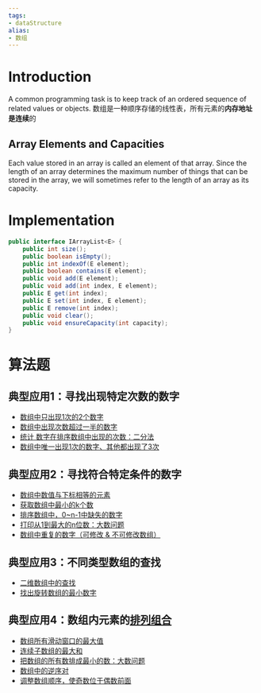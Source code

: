```yaml
---
tags:
- dataStructure
alias: 
- 数组
---
```

# Introduction 
A common programming task is to keep track of an ordered sequence of related values or objects.
数组是一种顺序存储的线性表，所有元素的**内存地址是连续**的

## Array Elements and Capacities
Each value stored in an array is called an element of that array. Since the length of an array determines the maximum number of things that can be stored in the array, we will sometimes refer to the length of an array as its capacity.
# Implementation 
```java
public interface IArrayList<E> {
	public int size();
	public boolean isEmpty();
	public int indexOf(E element);
	public boolean contains(E element);
	public void add(E element);
	public void add(int index, E element);
	public E get(int index);
	public E set(int index, E element);
	public E remove(int index);
	public void clear();
	public void ensureCapacity(int capacity);
}
```
# 算法题
## 典型应用1：寻找出现特定次数的数字

-   [数组中只出现1次的2个数字](https://github.com/Carson-Ho/AlgorithmLearning/blob/master/%E5%85%B7%E4%BD%93%E8%AE%B2%E8%A7%A3/%E6%95%B0%E7%BB%84%E4%B8%AD%E5%8F%AA%E5%87%BA%E7%8E%B0%E4%B8%80%E6%AC%A1%E7%9A%84%E4%B8%A4%E4%B8%AA%E6%95%B0%E5%AD%97%2856%29.md)
-   [数组中出现次数超过一半的数字](https://github.com/Carson-Ho/AlgorithmLearning/blob/master/%E5%85%B7%E4%BD%93%E8%AE%B2%E8%A7%A3/%E6%95%B0%E7%BB%84%E4%B8%AD%E5%87%BA%E7%8E%B0%E6%AC%A1%E6%95%B0%E8%B6%85%E8%BF%87%E4%B8%80%E5%8D%8A%E7%9A%84%E6%95%B0%E5%AD%97%EF%BC%8839%EF%BC%89.md)
-   [统计 数字在排序数组中出现的次数：二分法](https://github.com/Carson-Ho/AlgorithmLearning/blob/master/%E5%85%B7%E4%BD%93%E8%AE%B2%E8%A7%A3/%E7%BB%9F%E8%AE%A1%20%E6%95%B0%E5%AD%97%E5%9C%A8%E6%8E%92%E5%BA%8F%E6%95%B0%E7%BB%84%E4%B8%AD%E5%87%BA%E7%8E%B0%E7%9A%84%E6%AC%A1%E6%95%B0%EF%BC%8853%EF%BC%89.md)
-   [数组中唯一出现1次的数字、其他都出现了3次](https://github.com/Carson-Ho/AlgorithmLearning/blob/master/%E5%85%B7%E4%BD%93%E8%AE%B2%E8%A7%A3/%E6%95%B0%E7%BB%84%E4%B8%AD%E5%94%AF%E4%B8%80%E5%87%BA%E7%8E%B0%E4%B8%80%E6%AC%A1%E7%9A%84%E6%95%B0%E5%AD%97%EF%BC%8856-1%EF%BC%89.md)


## 典型应用2：寻找符合特定条件的数字

-   [数组中数值与下标相等的元素](https://github.com/Carson-Ho/AlgorithmLearning/blob/master/%E5%85%B7%E4%BD%93%E8%AE%B2%E8%A7%A3/%E6%95%B0%E7%BB%84%E4%B8%AD%E6%95%B0%E5%80%BC%E4%B8%8E%E4%B8%8B%E6%A0%87%E7%9B%B8%E7%AD%89%E7%9A%84%E5%85%83%E7%B4%A0%EF%BC%8853-3%EF%BC%89.md)
-   [获取数组中最小的k个数](https://github.com/Carson-Ho/AlgorithmLearning/blob/master/%E5%85%B7%E4%BD%93%E8%AE%B2%E8%A7%A3/%E6%9C%80%E5%B0%8F%E7%9A%84k%E4%B8%AA%E6%95%B0%EF%BC%8840%EF%BC%89.md)
-   [排序数组中，0~n-1中缺失的数字](https://github.com/Carson-Ho/AlgorithmLearning/blob/master/%E5%85%B7%E4%BD%93%E8%AE%B2%E8%A7%A3/0~n-1%E4%B8%AD%E7%BC%BA%E5%A4%B1%E7%9A%84%E6%95%B0%E5%AD%97%EF%BC%8853-2%EF%BC%89.md)
-   [打印从1到最大的n位数：大数问题](https://github.com/Carson-Ho/AlgorithmLearning/blob/master/%E5%85%B7%E4%BD%93%E8%AE%B2%E8%A7%A3/%E6%89%93%E5%8D%B0%E4%BB%8E1%E5%88%B0%E6%9C%80%E5%A4%A7%E7%9A%84n%E4%BD%8D%E6%95%B0%EF%BC%8817%EF%BC%89.md)
-   [数组中重复的数字（可修改 & 不可修改数组）](https://github.com/Carson-Ho/AlgorithmLearning/blob/master/%E5%85%B7%E4%BD%93%E8%AE%B2%E8%A7%A3/%E6%95%B0%E7%BB%84%E4%B8%AD%E9%87%8D%E5%A4%8D%E7%9A%84%E6%95%B0%E5%AD%97%EF%BC%88%E5%8F%AF%E4%BF%AE%E6%94%B9%20%26%20%E4%B8%8D%E5%8F%AF%E4%BF%AE%E6%94%B9%E6%95%B0%E7%BB%84%EF%BC%89%EF%BC%883%EF%BC%89.md)

## 典型应用3：不同类型数组的查找

-   [二维数组中的查找](https://github.com/Carson-Ho/AlgorithmLearning/blob/master/%E5%85%B7%E4%BD%93%E8%AE%B2%E8%A7%A3/%E4%BA%8C%E7%BB%B4%E6%95%B0%E7%BB%84%E4%B8%AD%E7%9A%84%E6%9F%A5%E6%89%BE%EF%BC%884%EF%BC%89.md)
-   [找出旋转数组的最小数字](https://github.com/Carson-Ho/AlgorithmLearning/blob/master/%E5%85%B7%E4%BD%93%E8%AE%B2%E8%A7%A3/%E6%89%BE%E5%87%BA%E6%97%8B%E8%BD%AC%E6%95%B0%E7%BB%84%E7%9A%84%E6%9C%80%E5%B0%8F%E6%95%B0%E5%AD%97%EF%BC%8811%EF%BC%89.md)

## 典型应用4：数组内元素的[排列组合](https://so.csdn.net/so/search?q=%E6%8E%92%E5%88%97%E7%BB%84%E5%90%88&spm=1001.2101.3001.7020)

-   [数组所有滑动窗口的最大值](https://github.com/Carson-Ho/AlgorithmLearning/blob/master/%E5%85%B7%E4%BD%93%E8%AE%B2%E8%A7%A3/%E6%BB%91%E5%8A%A8%E7%AA%97%E5%8F%A3%E7%9A%84%E6%9C%80%E5%A4%A7%E5%80%BC%EF%BC%8859%EF%BC%89.md)
-   [连续子数组的最大和](https://github.com/Carson-Ho/AlgorithmLearning/blob/master/%E5%85%B7%E4%BD%93%E8%AE%B2%E8%A7%A3/%E8%BF%9E%E7%BB%AD%E5%AD%90%E6%95%B0%E7%BB%84%E7%9A%84%E6%9C%80%E5%A4%A7%E5%92%8C%EF%BC%8842%EF%BC%89.md)
-   [把数组的所有数排成最小的数：大数问题](https://github.com/Carson-Ho/AlgorithmLearning/blob/master/%E5%85%B7%E4%BD%93%E8%AE%B2%E8%A7%A3/%E6%8A%8A%E6%95%B0%E7%BB%84%E7%9A%84%E6%95%B0%E5%AD%97%E6%8E%92%E6%88%90%E6%9C%80%E5%B0%8F%E6%95%B0%2845%29.md)
-   [数组中的逆序对](https://github.com/Carson-Ho/AlgorithmLearning/blob/master/%E5%85%B7%E4%BD%93%E8%AE%B2%E8%A7%A3/%E6%95%B0%E7%BB%84%E4%B8%AD%E7%9A%84%E9%80%86%E5%BA%8F%E5%AF%B9%EF%BC%8851%EF%BC%89.md)
-   [调整数组顺序，使奇数位于偶数前面](https://github.com/Carson-Ho/AlgorithmLearning/blob/master/%E5%85%B7%E4%BD%93%E8%AE%B2%E8%A7%A3/%E8%B0%83%E6%95%B4%E6%95%B0%E7%BB%84%E9%A1%BA%E5%BA%8F%EF%BC%8C%E4%BD%BF%E5%A5%87%E6%95%B0%E4%BD%8D%E4%BA%8E%E5%81%B6%E6%95%B0%E5%89%8D%E9%9D%A2%EF%BC%8821%EF%BC%89.md)


